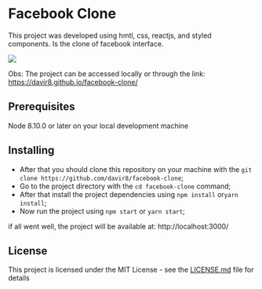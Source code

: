 # Facebook Clone

This project was developed using hmtl, css, reactjs, and styled components. Is the clone of facebook interface.

![](src/assets/presentation.gif)

Obs: The project can be accessed locally or through the link: <a href="https://davir8.github.io/facebook-clone/" target="_blank">https://davir8.github.io/facebook-clone/</a>

## Prerequisites

Node 8.10.0 or later on your local development machine

## Installing

- After that you should clone this repository on your machine with the `git clone https://github.com/davir8/facebook-clone`;
- Go to the project directory with the `cd facebook-clone` command;
- After that install the project dependencies using `npm install` or`yarn install`;
- Now run the project using `npm start` or `yarn start`;

if all went well, the project will be available at: http://localhost:3000/

## License

This project is licensed under the MIT License - see the [LICENSE.md](LICENSE) file for details
